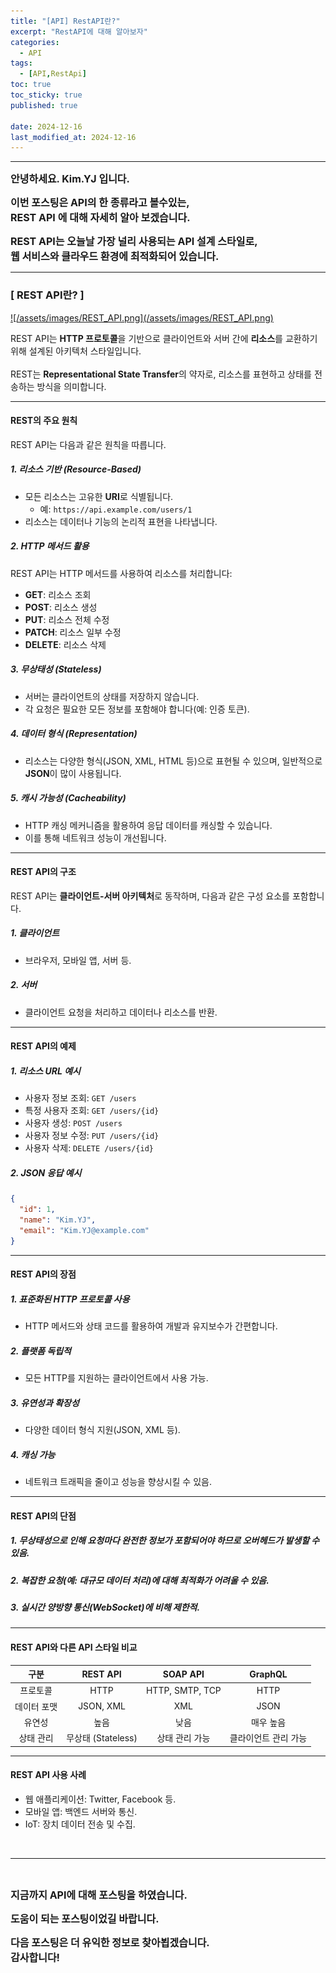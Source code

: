 ```yaml
---
title: "[API] RestAPI란?"
excerpt: "RestAPI에 대해 알아보자"
categories:
  - API
tags:
  - [API,RestApi]
toc: true
toc_sticky: true
published: true

date: 2024-12-16
last_modified_at: 2024-12-16
---
```


---

<span style='font-size:1rem'> **안녕하세요. Kim.YJ 입니다.** </span>

<span style='font-size:1rem'> **이번 포스팅은 API의 한 종류라고 볼수있는,** </span> <br>
<span style='font-size:1rem'> **REST API 에 대해 자세히 알아 보겠습니다.** </span>

<span style='font-size:1rem'> **REST API는 오늘날 가장 널리 사용되는 API 설계 스타일로,** </span> <br>
<span style='font-size:1rem'> **웹 서비스와 클라우드 환경에 최적화되어 있습니다.** </span>

---

### [ REST API란? ] <br>

<a href="/assets/images/REST_API.png">
![/assets/images/REST_API.png](/assets/images/REST_API.png)
</a>

REST API는 **HTTP 프로토콜**을 기반으로 클라이언트와 서버 간에 **리소스**를 교환하기 위해 설계된 아키텍처 스타일입니다.  <br><br>
REST는 **Representational State Transfer**의 약자로, 리소스를 표현하고 상태를 전송하는 방식을 의미합니다.

---

#### REST의 주요 원칙

REST API는 다음과 같은 원칙을 따릅니다.

##### 1. **리소스 기반 (Resource-Based)**
- 모든 리소스는 고유한 **URI**로 식별됩니다.
  - 예: `https://api.example.com/users/1`
- 리소스는 데이터나 기능의 논리적 표현을 나타냅니다.

##### 2. **HTTP 메서드 활용**
REST API는 HTTP 메서드를 사용하여 리소스를 처리합니다:
- **GET**: 리소스 조회
- **POST**: 리소스 생성
- **PUT**: 리소스 전체 수정
- **PATCH**: 리소스 일부 수정
- **DELETE**: 리소스 삭제

##### 3. **무상태성 (Stateless)**
- 서버는 클라이언트의 상태를 저장하지 않습니다.
- 각 요청은 필요한 모든 정보를 포함해야 합니다(예: 인증 토큰).

##### 4. **데이터 형식 (Representation)**
- 리소스는 다양한 형식(JSON, XML, HTML 등)으로 표현될 수 있으며, 일반적으로 **JSON**이 많이 사용됩니다.

##### 5. **캐시 가능성 (Cacheability)**
- HTTP 캐싱 메커니즘을 활용하여 응답 데이터를 캐싱할 수 있습니다.
- 이를 통해 네트워크 성능이 개선됩니다.

---

#### REST API의 구조

REST API는 **클라이언트-서버 아키텍처**로 동작하며, 다음과 같은 구성 요소를 포함합니다.

##### 1. **클라이언트** 
- 브라우저, 모바일 앱, 서버 등.

##### 2. **서버** 
- 클라이언트 요청을 처리하고 데이터나 리소스를 반환.

---

#### REST API의 예제

##### 1. **리소스 URL 예시**

- 사용자 정보 조회: `GET /users`
- 특정 사용자 조회: `GET /users/{id}`
- 사용자 생성: `POST /users`
- 사용자 정보 수정: `PUT /users/{id}`
- 사용자 삭제: `DELETE /users/{id}`

##### 2. **JSON 응답 예시**

```json
{
  "id": 1,
  "name": "Kim.YJ",
  "email": "Kim.YJ@example.com"
}
```

---

#### REST API의 장점

##### 1. **표준화된 HTTP 프로토콜 사용** 
   - HTTP 메서드와 상태 코드를 활용하여 개발과 유지보수가 간편합니다.

##### 2. **플랫폼 독립적** 
   - 모든 HTTP를 지원하는 클라이언트에서 사용 가능.

##### 3. **유연성과 확장성** 
   - 다양한 데이터 형식 지원(JSON, XML 등).

##### 4. **캐싱 가능** 
   - 네트워크 트래픽을 줄이고 성능을 향상시킬 수 있음.

---

#### REST API의 단점

##### 1. 무상태성으로 인해 요청마다 완전한 정보가 포함되어야 하므로 오버헤드가 발생할 수 있음.

##### 2. 복잡한 요청(예: 대규모 데이터 처리)에 대해 최적화가 어려울 수 있음.

##### 3. 실시간 양방향 통신(WebSocket)에 비해 제한적.

---

#### REST API와 다른 API 스타일 비교

| 구분           | REST API         | SOAP API          | GraphQL          |
|:--------------:|:----------------:|:-----------------:|:----------------:|
| 프로토콜       | HTTP             | HTTP, SMTP, TCP   | HTTP             |
| 데이터 포맷    | JSON, XML        | XML               | JSON             |
| 유연성         | 높음             | 낮음              | 매우 높음        |
| 상태 관리      | 무상태 (Stateless)| 상태 관리 가능     | 클라이언트 관리 가능 |


---

#### REST API 사용 사례

- 웹 애플리케이션: Twitter, Facebook 등.
- 모바일 앱: 백엔드 서버와 통신.
- IoT: 장치 데이터 전송 및 수집.


<br>

---

<br>

<span style='font-size:1rem'> **지금까지 API에 대해 포스팅을 하였습니다.** </span><br>

<span style='font-size:1rem'> **도움이 되는 포스팅이었길 바랍니다.** </span><br>

<span style='font-size:1rem'> **다음 포스팅은 더 유익한 정보로 찾아뵙겠습니다.** </span><br>
<span style='font-size:1rem'> **감사합니다!** </span>